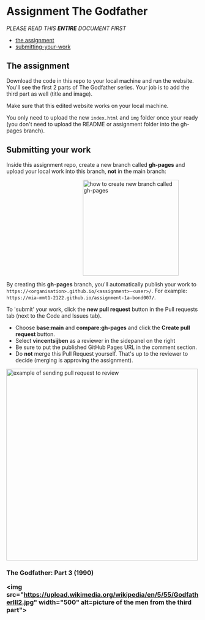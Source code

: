 # Assignment The Godfather

*PLEASE READ THIS **ENTIRE** DOCUMENT FIRST*

* [the assignment](#the-assignment)
* [submitting-your-work](#submitting-your-work)


## The assignment

Download the code in this repo to your local machine and run the website. You'll see the first 2 parts of The Godfather series. Your job is to add the third part as well (title and image).

Make sure that this edited website works on your local machine. 

You only need to upload the new ```index.html``` and ```img``` folder once your ready (you don't need to upload the README or assignment folder into the gh-pages branch).

## Submitting your work
Inside this assignment repo, create a new branch called **gh-pages** and upload your local work into this branch, **not** in the main branch:

<img src="assignment/create-branch-gh-pages.gif" width="250" alt="how to create new branch called gh-pages" style="margin-left:200px;">

By creating this **gh-pages** branch, you'll automatically publish your work to ```https://<organisation>.github.io/<assignment>-<user>/```. For example: ```https://mia-mmt1-2122.github.io/assignment-1a-bond007/```.

To 'submit' your work, click the **new pull request** button in the Pull requests tab (next to the Code and Issues tab). 
  * Choose **base:main** and **compare:gh-pages** and click the **Create pull request** button.
  * Select **vincentsijben** as a reviewer in the sidepanel on the right
  * Be sure to put the published GitHub Pages URL in the comment section.
  * Do **not** merge this Pull Request yourself. That's up to the reviewer to decide (merging is approving the assignment).
  
<img src="assignment/send-pull-request.gif" width="500" alt="example of sending pull request to review">  

<h3>The Godfather: Part 3 (1990)

<img src="https://upload.wikimedia.org/wikipedia/en/5/55/GodfatherIII2.jpg" width="500" alt=picture of the men from the third part">

